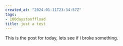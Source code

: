 ```yaml
---
created_at: "2024-01-11T23:34:57Z"
tags:
- 100daystooffload
title: just a test
---
```


This is the post for today, lets see if i broke something.